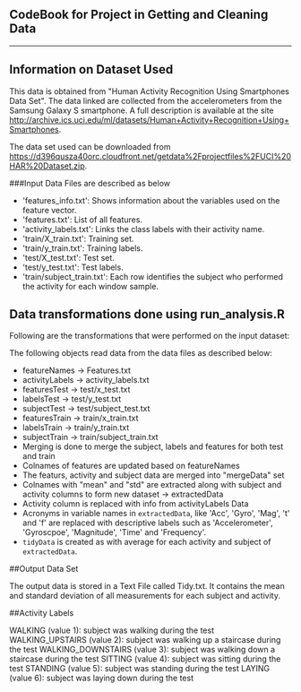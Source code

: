 ## CodeBook for Project in Getting and Cleaning Data
---------------------------------------------------------------

## Information on Dataset Used

This data is obtained from "Human Activity Recognition Using Smartphones Data Set". 
The data linked are collected from the accelerometers from the Samsung Galaxy S smartphone.
A full description is available at the site <http://archive.ics.uci.edu/ml/datasets/Human+Activity+Recognition+Using+Smartphones>.

The data set used can be downloaded from <https://d396qusza40orc.cloudfront.net/getdata%2Fprojectfiles%2FUCI%20HAR%20Dataset.zip>. 

###Input Data Files are described as below

- 'features_info.txt': Shows information about the variables used on the feature vector.
- 'features.txt': List of all features.
- 'activity_labels.txt': Links the class labels with their activity name.
- 'train/X_train.txt': Training set.
- 'train/y_train.txt': Training labels.
- 'test/X_test.txt': Test set.
- 'test/y_test.txt': Test labels.
- 'train/subject_train.txt': Each row identifies the subject who performed the activity for each window sample. 

## Data transformations done using run_analysis.R

Following are the transformations that were performed on the input dataset:

The following objects read data from the data files as described below:
- featureNames -> Features.txt
- activityLabels -> activity_labels.txt
- featuresTest -> test/x_test.txt
- labelsTest -> test/y_test.txt
- subjectTest -> test/subject_test.txt
- featuresTrain -> train/x_train.txt
- labelsTrain -> train/y_train.txt
- subjectTrain -> train/subject_train.txt
- Merging is done to merge the subject, labels and features for both test and train
- Colnames of features are updated based on featureNames
- The featurs, activity and subject data are merged into "mergeData" set 
- Colnames with "mean" and "std" are extracted along with subject and activity columns to form new dataset -> extractedData
- Activity column is replaced with info from activityLabels Data
- Acronyms in variable names in `extractedData`, like 'Acc', 'Gyro', 'Mag', 't' and 'f' are replaced with descriptive labels such as 'Accelerometer', 'Gyroscpoe', 'Magnitude', 'Time' and 'Frequency'.
- `tidyData` is created as with average for each activity and subject of `extractedData`.


##Output Data Set

The output data is stored in a Text File called Tidy.txt. 
It contains the mean and standard deviation of all measurements for each subject and activity.

##Activity Labels

WALKING (value 1): subject was walking during the test
WALKING_UPSTAIRS (value 2): subject was walking up a staircase during the test
WALKING_DOWNSTAIRS (value 3): subject was walking down a staircase during the test
SITTING (value 4): subject was sitting during the test
STANDING (value 5): subject was standing during the test
LAYING (value 6): subject was laying down during the test

